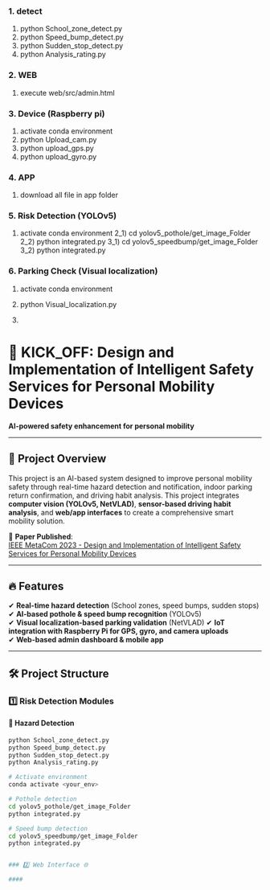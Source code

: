 
### 1. detect 
1) python School_zone_detect.py
2) python Speed_bump_detect.py
3) python Sudden_stop_detect.py
4) python Analysis_rating.py

### 2. WEB
1) execute web/src/admin.html

 
###  3. Device (Raspberry pi)
1) activate conda environment
2) python Upload_cam.py
3) python upload_gps.py
4) python upload_gyro.py

###  4. APP
1) download all file in app folder

###  5. Risk Detection (YOLOv5) 
1) activate conda environment
2_1) cd yolov5_pothole/get_image_Folder
2_2) python integrated.py
3_1) cd yolov5_speedbump/get_image_Folder
3_2) python integrated.py

###  6. Parking Check (Visual localization) 
1) activate conda environment
2) python Visual_localization.py

3) 
# 🚀 KICK_OFF: Design and Implementation of Intelligent Safety Services for Personal Mobility Devices
**AI-powered safety enhancement for personal mobility**  

---

## 📌 Project Overview  
This project is an AI-based system designed to improve personal mobility safety through real-time hazard detection and notification, indoor parking return confirmation, and driving habit analysis.
This project integrates **computer vision (YOLOv5, NetVLAD)**, **sensor-based driving habit analysis**, and **web/app interfaces** to create a comprehensive smart mobility solution.  

📖 **Paper Published**:  
[IEEE MetaCom 2023 - Design and Implementation of Intelligent Safety Services for Personal Mobility Devices](https://ieeexplore.ieee.org/abstract/document/10271873)  

---

## 🔥 Features  
✔ **Real-time hazard detection** (School zones, speed bumps, sudden stops)  
✔ **AI-based pothole & speed bump recognition** (YOLOv5)  
✔ **Visual localization-based parking validation** (NetVLAD) 
✔ **IoT integration with Raspberry Pi for GPS, gyro, and camera uploads**  
✔ **Web-based admin dashboard & mobile app**  

---

## 🛠️ Project Structure  

### 1️⃣ Risk Detection Modules  

#### 🚦 Hazard Detection  
```sh
python School_zone_detect.py
python Speed_bump_detect.py
python Sudden_stop_detect.py
python Analysis_rating.py

# Activate environment
conda activate <your_env>

# Pothole detection
cd yolov5_pothole/get_image_Folder
python integrated.py

# Speed bump detection
cd yolov5_speedbump/get_image_Folder
python integrated.py


### 2️⃣ Web Interface 🌐

####
